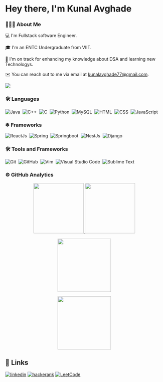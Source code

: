 
# **Hey there, I'm Kunal Avghade** 


### 👨🏻‍💻 About Me
💻 I'm Fullstack software Engineer.

🎓 I'm an ENTC Undergraduate from VIIT.

🌱 I'm on track for enhancing my knowledge about DSA and learning new Technologys.

✉️ You can reach out to me via email at kunalavghade77@gmail.com.

![](https://hits.seeyoufarm.com/api/count/incr/badge.svg?url=https%3A%2F%2Fgithub.com%2F{kunalavghade}1212%2Fhit-counter)

### 🛠 Languages 
![Java](https://img.shields.io/badge/-Java-05122A?style=flat&logo=Java)&nbsp;
![C++](https://img.shields.io/badge/-C++-05122A?style=flat&logo=C%2B%2B)&nbsp;
![C](https://img.shields.io/badge/-C-05122A?style=flat&logo=C)&nbsp;
![Python](https://img.shields.io/badge/-Python-05122A?style=flat&logo=python)&nbsp;
![MySQL](https://img.shields.io/badge/-MySQL-05122A?style=flat&logo=mysql)&nbsp;
![HTML](https://img.shields.io/badge/-HTML-05122A?style=flat&logo=HTML5)&nbsp;
![CSS](https://img.shields.io/badge/-CSS-05122A?style=flat&logo=CSS3)&nbsp;
![JavaScript](https://img.shields.io/badge/-Javascript-05122A?style=flat&logo=javascript)&nbsp;

### ❄ Frameworks
![ReactJs](https://img.shields.io/badge/-React%20JS-05122A?style=flat&logo=react)&nbsp;
![Spring](https://img.shields.io/badge/-Spring-05122A?style=flat&logo=Spring)&nbsp;
![Springboot](https://img.shields.io/badge/-Springboot-05122A?style=flat&logo=Spring)&nbsp;
![NestJs](https://img.shields.io/badge/-NestJs-05122A?style=flat&logo=nestjs)&nbsp;
![Django](https://img.shields.io/badge/-Django-05122A?style=flat&logo=django)&nbsp;


### 🛠 Tools and Frameworks
![Git](https://img.shields.io/badge/-Git-05122A?style=flat&logo=git)&nbsp;
![GitHub](https://img.shields.io/badge/-GitHub-05122A?style=flat&logo=github)&nbsp;
![Vim](https://img.shields.io/badge/-Vim-05122A?style=flat&logo=vim)&nbsp;
![Visual Studio Code](https://img.shields.io/badge/-Visual%20Studio%20Code-05122A?style=flat&logo=visual-studio-code&logoColor=007ACC)&nbsp;
![Sublime Text](https://img.shields.io/badge/-Sublime_Text-05122A?style=flat&logo=sublime-text&logoColor=FF9800)


### ⚙️ GitHub Analytics
<p align="center">
<a href="https://github.com/kunalavghade">
  <img height="160em" src="https://github-readme-stats.vercel.app/api?username=kunalavghade&show_icons=true&theme=github_dark&include_all_commits=true&count_private=true"/>
  <img height="160em" src="https://github-readme-stats.vercel.app/api/top-langs/?username=kunalavghade&layout=compact&theme=github_dark&&hide=jupyter%20notebook"/>
</a>
</p>


<p align="center">
<a href="https://github.com/kunalavghade">
  <img height="170em" src="https://github-readme-streak-stats.herokuapp.com?user=kunalavghade&theme=github-dark-blue"/>
  </a>
</p>




<p align="center">
<a href="https://github.com/kunalavghade">
  <img height="170em" src="http://github-profile-summary-cards.vercel.app/api/cards/profile-details?username=kunalavghade&theme=dracula"/>
  </a>
</p>


## 🔗 Links

[![linkedin](https://img.shields.io/badge/linkedin-0A66C2?style=for-the-badge&logo=linkedin&logoColor=white)](https://www.linkedin.com/in/kunalavghade/)
[![hackerank](https://img.shields.io/badge/-Hackerrank-2EC866?style=for-the-badge&logo=HackerRank&logoColor=white)](https://www.hackerrank.com/kunalavghade77)
[![LeetCode](https://img.shields.io/badge/LeetCode-887755?style=for-the-badge&logo=Leetcode)](https://leetcode.com/kunalavghade/)
